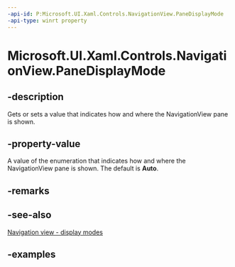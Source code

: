 ```yaml
---
-api-id: P:Microsoft.UI.Xaml.Controls.NavigationView.PaneDisplayMode
-api-type: winrt property
---
```

<!-- Property syntax.
public NavigationViewPaneDisplayMode PaneDisplayMode { get;  set; }
-->

# Microsoft.UI.Xaml.Controls.NavigationView.PaneDisplayMode


## -description

Gets or sets a value that indicates how and where the NavigationView pane is shown.


## -property-value

A value of the enumeration that indicates how and where the NavigationView pane is shown. The default is **Auto**.


## -remarks


## -see-also

[Navigation view - display modes](/windows/uwp/design/controls-and-patterns/navigationview#display-modes)


## -examples


